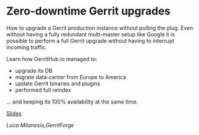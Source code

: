 # Zero-downtime Gerrit upgrades

How to upgrade a Gerrit production instance without pulling the plug.
Even without having a fully redundant multi-master setup like Google
it is possible to perform a full Gerrit upgrade without having to
interrupt incoming traffic.

Learn how GerritHub.io managed to:
- upgrade its DB
- migrate data-center from Europe to America
- update Gerrit binaries and plugins
- performed full reindex

... and keeping its 100% availability at the same time.

[Slides](http://www.slideshare.net/lucamilanesio/zerodowntime-gerrit-code-review-upgrades)

*Luca Milanesio,GerritForge*
